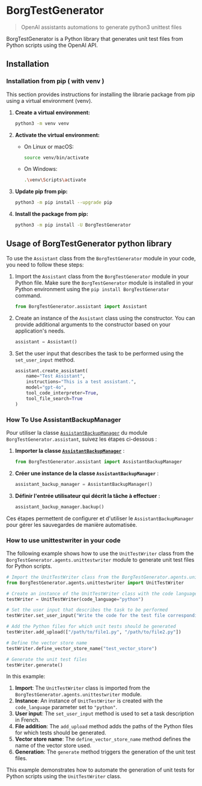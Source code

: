 # BorgTestGenerator

> OpenAI assistants automations to generate python3 unittest files

BorgTestGenerator is a Python library that generates unit test files from Python scripts using the OpenAI API.

## Installation

### Installation from pip ( with venv )

This section provides instructions for installing the librarie package from pip using a virtual environment (venv).

1. **Create a virtual environment:**
    ```sh
    python3 -m venv venv
    ```

2. **Activate the virtual environment:**
    - On Linux or macOS:
        ```sh
        source venv/bin/activate
        ```
    - On Windows:
        ```sh
        .\venv\Scripts\activate
        ```

3. **Update pip from pip:**
    ```sh
    python3 -m pip install --upgrade pip
    ```

4. **Install the package from pip:**
    ```sh
    python3 -m pip install -U BorgTestGenerator
    ```


## Usage of BorgTestGenerator python library

To use the `Assistant` class from the `BorgTestGenerator` module in your code, you need to follow these steps:

1. Import the `Assistant` class from the `BorgTestGenerator` module in your Python file. Make sure the `BorgTestGenerator` module is installed in your Python environment using the `pip install BorgTestGenerator` command.

    ```python
    from BorgTestGenerator.assistant import Assistant
    ```

2. Create an instance of the `Assistant` class using the constructor. You can provide additional arguments to the constructor based on your application's needs.

    ```python
    assistant = Assistant()
    ```

3. Set the user input that describes the task to be performed using the `set_user_input` method.
    ```python
    assistant.create_assistant(
        name="Test Assistant",
        instructions="This is a test assistant.",
        model="gpt-4o",
        tool_code_interpreter=True,
        tool_file_search=True
    )
    ```


### How To Use AssistantBackupManager

Pour utiliser la classe [`AssistantBackupManager`]("README.md") du module `BorgTestGenerator.assistant`, suivez les étapes ci-dessous :

1. **Importer la classe [`AssistantBackupManager`]("README.md")** :
    ```python
    from BorgTestGenerator.assistant import AssistantBackupManager
    ```

2. **Créer une instance de la classe `AssistantBackupManager`** :
    ```python
    assistant_backup_manager = AssistantBackupManager()
    ```

3. **Définir l'entrée utilisateur qui décrit la tâche à effectuer** :
    ```python
    assistant_backup_manager.backup()
    ```

Ces étapes permettent de configurer et d'utiliser le `AssistantBackupManager` pour gérer les sauvegardes de manière automatisée.


### How to use unittestwriter in your code

The following example shows how to use the `UnitTestWriter` class from the `BorgTestGenerator.agents.unittestwriter` module to generate unit test files for Python scripts.

```python
# Import the UnitTestWriter class from the BorgTestGenerator.agents.unittestwriter module
from BorgTestGenerator.agents.unittestwriter import UnitTestWriter

# Create an instance of the UnitTestWriter class with the code language specified as Python
testWriter = UnitTestWriter(code_language="python")

# Set the user input that describes the task to be performed
testWriter.set_user_input("Write the code for the test file corresponding to this Python script")

# Add the Python files for which unit tests should be generated
testWriter.add_upload(["/path/to/file1.py", "/path/to/file2.py"])

# Define the vector store name
testWriter.define_vector_store_name("test_vector_store")

# Generate the unit test files
testWriter.generate()
```

In this example:

1. **Import**: The `UnitTestWriter` class is imported from the `BorgTestGenerator.agents.unittestwriter` module.
2. **Instance**: An instance of `UnitTestWriter` is created with the `code_language` parameter set to `"python"`.
3. **User input**: The `set_user_input` method is used to set a task description in French.
4. **File addition**: The `add_upload` method adds the paths of the Python files for which tests should be generated.
5. **Vector store name**: The `define_vector_store_name` method defines the name of the vector store used.
6. **Generation**: The `generate` method triggers the generation of the unit test files.

This example demonstrates how to automate the generation of unit tests for Python scripts using the `UnitTestWriter` class.

